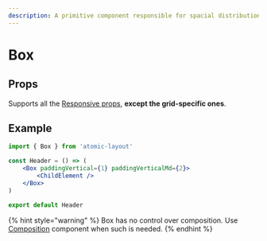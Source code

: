 ```yaml
---
description: A primitive component responsible for spacial distribution.
---
```


# Box

## Props

Supports all the [Responsive props](../general/responsive-props.md), **except the grid-specific ones**.

## Example

```jsx
import { Box } from 'atomic-layout'

const Header = () => (
    <Box paddingVertical={1} paddingVerticalMd={2}>
        <ChildElement />
    </Box>
)

export default Header
```

{% hint style="warning" %}
Box has no control over composition. Use [Composition](composition.md) component when such is needed.
{% endhint %}



